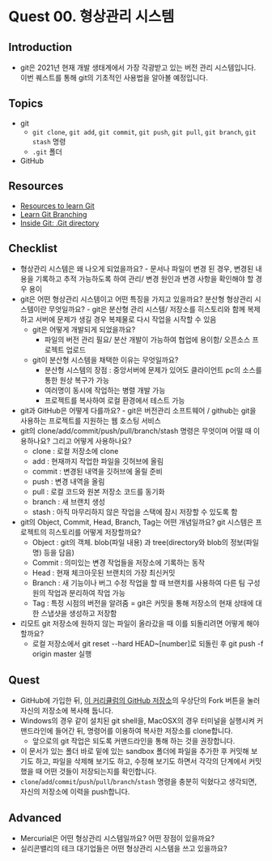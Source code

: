 # Quest 00. 형상관리 시스템

## Introduction
* git은 2021년 현재 개발 생태계에서 가장 각광받고 있는 버전 관리 시스템입니다. 이번 퀘스트를 통해 git의 기초적인 사용법을 알아볼 예정입니다.

## Topics
* git
  * `git clone`, `git add`, `git commit`, `git push`, `git pull`, `git branch`, `git stash` 명령
  * `.git` 폴더
* GitHub

## Resources
* [Resources to learn Git](https://try.github.io)
* [Learn Git Branching](https://learngitbranching.js.org/?locale=ko)
* [Inside Git: .Git directory](https://githowto.com/git_internals_git_directory)

## Checklist
* 형상관리 시스템은 왜 나오게 되었을까요? - 문서나 파일이 변경 된 경우, 변경된 내용을 기록하고 추적 가능하도록 하여 관리/ 변경 원인과 변경 사항을 확인해야 할 경우 용이
* git은 어떤 형상관리 시스템이고 어떤 특징을 가지고 있을까요? 분산형 형상관리 시스템이란 무엇일까요? - git은 분산형 관리 시스템/ 저장소를 히스토리와 함께 복제하고 서버에 문제가 생길 경우 복제물로 다시 작업을 시작할 수 있음
  * git은 어떻게 개발되게 되었을까요? 
    - 파일의 버전 관리 필요/ 분산 개발이 가능하여 협업에 용이함/ 오픈소스 프로젝트 업로드
  * git이 분산형 시스템을 채택한 이유는 무엇일까요?
    - 분산형 시스템의 장점 : 중앙서버에 문제가 있어도 클라이언트 pc의 소스를 통한 원상 복구가 가능
    - 여러명이 동시에 작업하는 병렬 개발 가능
    - 프로젝트를 복사하여 로컬 환경에서 테스트 가능 
* git과 GitHub은 어떻게 다를까요? - git은 버전관리 소프트웨어 / github는 git을 사용하는 프로젝트를 지원하는 웹 호스팅 서비스
* git의 clone/add/commit/push/pull/branch/stash 명령은 무엇이며 어떨 때 이용하나요? 그리고 어떻게 사용하나요?
    - clone : 로컬 저장소에 clone
    - add : 현재까지 작업한 파일을 깃허브에 올림
    - commit : 변경된 내역을 깃허브에 올릴 준비 
    - push : 변경 내역을 올림
    - pull : 로컬 코드와 원본 저장소 코드를 동기화
    - branch : 새 브랜치 생성
    - stash : 아직 마무리하지 않은 작업을 스택에 잠시 저장할 수 있도록 함
* git의 Object, Commit, Head, Branch, Tag는 어떤 개념일까요? git 시스템은 프로젝트의 히스토리를 어떻게 저장할까요?
    - Object : git의 객체. blob(파일 내용) 과 tree(directory와 blob의 정보(파일명) 등을 담음)
    - Commit : 의미있는 변경 작업들을 저장소에 기록하는 동작
    - Head : 현재 체크아웃된 브랜치의 가장 최신커밋
    - Branch : 새 기능이나 버그 수정 작업을 할 때 브랜치를 사용하여 다른 팀 구성원의 작업과 분리하여 작업 가능
    - Tag : 특정 시점의 버전을 알려줌 
  = git은 커밋을 통해 저장소의 현재 상태에 대한 스냅샷을 생성하고 저장함
* 리모트 git 저장소에 원하지 않는 파일이 올라갔을 때 이를 되돌리려면 어떻게 해야 할까요?
  - 로컬 저장소에서 git reset --hard HEAD~[number]로 되돌린 후 git push -f origin master 실행

## Quest
* GitHub에 가입한 뒤, [이 커리큘럼의 GitHub 저장소](https://github.com/KnowRe-Dev/WebDevCurriculum)의 우상단의 Fork 버튼을 눌러 자신의 저장소에 복사해 둡니다.
* Windows의 경우 같이 설치된 git shell을, MacOSX의 경우 터미널을 실행시켜 커맨드라인에 들어간 뒤, 명령어를 이용하여 복사한 저장소를 clone합니다.
  * 앞으로의 git 작업은 되도록 커맨드라인을 통해 하는 것을 권장합니다.
* 이 문서가 있는 폴더 바로 밑에 있는 sandbox 폴더에 파일을 추가한 후 커밋해 보기도 하고, 파일을 삭제해 보기도 하고, 수정해 보기도 하면서 각각의 단계에서 커밋했을 때 어떤 것들이 저장되는지를 확인합니다.
* `clone`/`add`/`commit`/`push`/`pull`/`branch`/`stash` 명령을 충분히 익혔다고 생각되면, 자신의 저장소에 이력을 push합니다.

## Advanced
* Mercurial은 어떤 형상관리 시스템일까요? 어떤 장점이 있을까요?
* 실리콘밸리의 테크 대기업들은 어떤 형상관리 시스템을 쓰고 있을까요?
